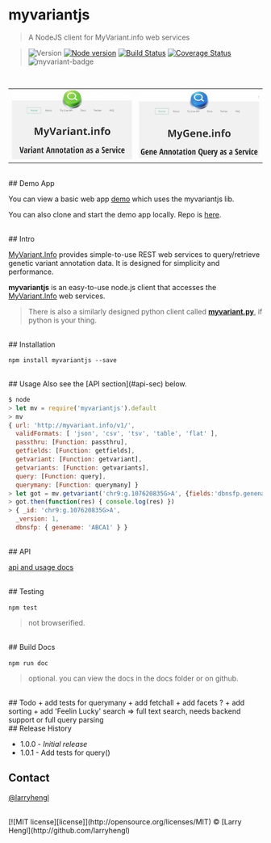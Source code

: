 # myvariantjs

> A NodeJS client for MyVariant.info web services

> ![Version][version]
[![Node version][node-image]][node-url]
[![Build Status](https://travis-ci.org/larryhengl/myvariantjs.svg?branch=master)](https://travis-ci.org/larryhengl/myvariantjs)
[![Coverage Status](https://coveralls.io/repos/larryhengl/myvariantjs/badge.svg?branch=master&service=github)](https://coveralls.io/github/larryhengl/myvariantjs?branch=master)
![myvariant-badge][myvariantjs]


<br>
<table style="border:none;">
  <tr style="border:none;">
    <td style="border:none;">
      <a style="float:left;"><img alt="MyVariant.info" src="src/img/myvariant.png"></a>
    </td>
    <td style="border:none;">
      <a><img alt="MyGene.info" src="src/img/mygene.png"></a>
    </td>
</table>


<br>
## Demo App

You can view a basic web app [demo](http://larryhengl.github.io/myvariantjs-demo/) which uses the myvariantjs lib.

You can also clone and start the demo app locally.  Repo is [here](https://github.com/larryhengl/myvariantjs-demo).

<br>
## Intro

[MyVariant.Info](http://myvariant.info) provides simple-to-use REST web services to query/retrieve genetic variant annotation data. It is designed for simplicity and performance.

**myvariantjs** is an easy-to-use node.js client that accesses the [MyVariant.Info](http://myvariant.info) web services.

> There is also a similarly designed python client called [**myvariant.py**](https://github.com/Network-of-BioThings/myvariant.py), if python is your thing.


<br>
## Installation

```
npm install myvariantjs --save
```

<br>
## Usage
Also see the [API section](#api-sec) below.

```javascript
$ node
> let mv = require('myvariantjs').default
> mv
{ url: 'http://myvariant.info/v1/',
  validFormats: [ 'json', 'csv', 'tsv', 'table', 'flat' ],
  passthru: [Function: passthru],
  getfields: [Function: getfields],
  getvariant: [Function: getvariant],
  getvariants: [Function: getvariants],
  query: [Function: query],
  querymany: [Function: querymany] }
> let got = mv.getvariant('chr9:g.107620835G>A', {fields:'dbnsfp.genename'});   //Promised
> got.then(function(res) { console.log(res) })
> { _id: 'chr9:g.107620835G>A',
  _version: 1,
  dbnsfp: { genename: 'ABCA1' } }
```

<br>
## API <a id="api-sec"></a>

[api and usage docs](docs/api.md)

<br>
## Testing

```npm test```
> not browserified.

<br>
## Build Docs

```npm run doc```
> optional.  you can view the docs in the docs folder or on github.


<br>
## Todo
+ add tests for querymany
+ add fetchall
+ add facets ?
+ add sorting
+ add 'Feelin Lucky' search => full text search, needs backend support or full query parsing


<br>
## Release History

* 1.0.0  - _Initial release_
* 1.0.1  - Add tests for query()


## Contact
[@larryhengl](https://twitter.com/LarryHengl)

<br>
[![MIT license][license]](http://opensource.org/licenses/MIT) © [Larry Hengl](http://github.com/larryhengl)

[license]: http://img.shields.io/badge/license-MIT-brightgreen.svg?style=flat-square

[version]: https://img.shields.io/badge/style-1.0.1-blue.svg?style=flat-square&label=release

[myvariantjs]: https://img.shields.io/badge/style-happy-green.svg?style=flat-square&label=myvariantjs

[node-url]: https://nodejs.org/en/
[node-image]: https://img.shields.io/badge/node-4.1.x-brightgreen.svg
